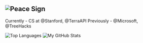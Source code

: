 ## ![Peace Sign](https://media.giphy.com/media/iigp4VDyf5dCLRlGkm/giphy.gif)
Currently - CS at @Stanford, @TerraAPI
Previously - @Microsoft, @TreeHacks

![Top Languages](https://github-readme-stats.vercel.app/api/top-langs/?username=katiecheng&layout=compact&theme=radical)
![My GitHub Stats](https://github-readme-stats.vercel.app/api?username=katiecheng&show_icons=true&theme=radical)
